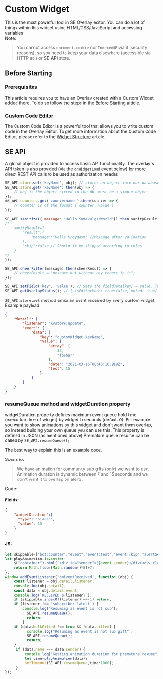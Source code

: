 # Custom Widget 
This is the most powerful tool in SE Overlay editor. You can do a lot of things within this widget using HTML/CSS/JavaScript and accessing variables<br>
Note:
> You cannot access `document.cookie` nor `IndexedDB` via it (security reasons), so you need to keep your data elsewhere (accessible via HTTP api) or [SE_API](#se-api) store.

## Before Starting
### Prerequisites
This article requires you to have an Overlay created with a Custom Widget added there. To do so follow the steps in the [Before Starting](BeforeStarting.md) article.
### Custom Code Editor
The Custom Code Editor is a powerful tool that allows you to write custom code in the Overlay Editor. To get more
information about the Custom Code Editor, please refer to the [Widget Structure](WidgetStructure.md) article.


## SE API
A global object is provided to access basic API functionality. The overlay's API token is also provided (via the `onWidgetLoad` event below) for more direct REST API calls to be used as authorization header.

```javascript
SE_API.store.set('keyName', obj); // stores an object into our database under this keyName (multiple widgets using the same keyName will share the same data. keyName can be an alphanumeric string only).
SE_API.store.get('keyName').then(obj => {
    // obj is the object stored in the db, must be a simple object
});
SE_API.counters.get('counterName').then(counter => {
    // counter is of the format { counter, value }
});

SE_API.sanitize({ message: "Hello SomeVulgarWorld"}).then(sanityResult => {
/*
    sanityResult={
        "result":{
            "message":"Hello Kreygasm" //Message after validation
        },
        "skip":false // Should it be skipped according to rules 
    }
*/  
});

SE_API.cheerFilter(message).then(cheerResult => {
	// cheerResult = "message but without any cheers in it";
});

SE_API.setField('key', 'value'); // Sets the fieldData[key] = value. This does not save, so should be used with Editor Mode so the user can save.
SE_API.getOverlayStatus(); // { isEditorMode: true/false, muted: true/false }
```
`SE_API.store.set` method emits an event received by every custom widget. Example payload:
```json
{
	"detail": {
		"listener": "kvstore:update",
		"event": {
			"data": {
				"key": "customWidget.keyName",
				"value": {
					"array": [
						33,
						"foobar"
					],
					"date": "2021-03-15T08:46:10.919Z",
					"test": 15
				}
			}
		}
	}
}
```
### resumeQueue method and widgetDuration property
widgetDuration property defines maximum event queue hold time (execution time of widget) by widget in seconds (default 0). For example you want to show animations by this widget and don't want them overlap, so instead building your own queue you can use this. This property is defined in JSON (as mentioned above)
Premature queue resume can be called by `SE_API.resumeQueue();`

The best way to explain this is an example code. 

Scenario:
> We have animation for community sub gifts (only) we want to use. Animation duration is dynamic between 7 and 15 seconds and we don't want it to overlap on alerts.

  
Code:
#### Fields:
```json
{
    "widgetDuration":{
      "type": "hidden",
      "value": 15
    }
}
```
#### JS:
```js
let skippable=["bot:counter","event","event:test","event:skip","alertService:toggleSound","message","delete-message","delete-messages","kvstore:update"]; //Array of events coming to widget that are not queued so they can come even queue is on hold
let playAnimation=(event)=>{
    $("container").html(`<div id="sender">${event.sender}</div><div class="amount">${event.amount} subs!</div>`)
    return Math.floor(Math.random()*8)+7;
};
window.addEventListener('onEventReceived', function (obj) {
    const listener = obj.detail.listener;
  	console.log(obj.detail);
    const data = obj.detail.event;
	console.log(`RECEIVED ${listener}`);
  	if (skippable.indexOf(listener)!==-1) return;
  	if (listener !== 'subscriber-latest') {
    	console.log("Resuming as event is not sub");
          SE_API.resumeQueue(); 
          return;
        }
  	if (data.bulkGifted !== true && !data.gifted) {
    	  console.log("Resuming as event is not sub gift");
          SE_API.resumeQueue();
          return;
    }    
     if (data.name === data.sender) {
         console.log("Getting animation duration for premature resume");
         let time=playAnimation(data);
         setTimeout(SE_API.resumeQueue,time*1000); 
     }
});
```
